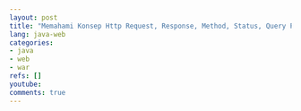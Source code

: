 ```yaml
---
layout: post
title: "Memahami Konsep Http Request, Response, Method, Status, Query Params"
lang: java-web
categories:
- java
- web
- war
refs: []
youtube: 
comments: true
---
```


